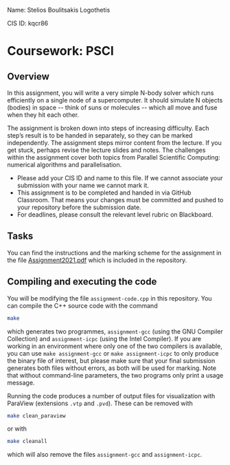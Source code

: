 Name: Stelios Boulitsakis Logothetis

CIS ID: kqcr86

# Coursework: PSCI
## Overview

In this assignment, you will write a very simple N-body solver which runs efficiently on a single node of a supercomputer.
It should simulate N objects (bodies) in space -- think of suns or molecules -- which all move and fuse when they hit each other.

The assignment is broken down into steps of increasing difficulty. Each step’s result is to be handed in separately, so they can be marked independently. The assignment steps mirror content from the lecture. If you get stuck, perhaps revise the lecture slides and notes. The challenges within the assignment cover both topics from Parallel Scientific Computing: numerical algorithms and parallelisation.

- Please add your CIS ID and name to this file. If we cannot associate your submission with your name we cannot mark it.
- This assignment is to be completed and handed in via GitHub Classroom. That means your changes must be committed and pushed to your repository before the submission date.
- For deadlines, please consult the relevant level rubric on Blackboard.

## Tasks

You can find the instructions and the marking scheme for the assignment in the file [Assignment2021.pdf](Assignment2021.pdf) which is included in the repository.

## Compiling and executing the code

You will be modifying the file `assignment-code.cpp` in this repository. You can compile the C++ source code with the command
```bash
make
```
which generates two programmes, `assignment-gcc` (using the GNU Compiler Collection) and `assignment-icpc` (using the Intel Compiler). If you are working in an environment where only one of the two compilers is available, you can use `make assignment-gcc` or `make assignment-icpc` to only produce the binary file of interest, but please make sure that your final submission generates both files without errors, as both will be used for marking. Note that without command-line parameters, the two programs only print a usage message.

Running the code produces a number of output files for visualization with ParaView (extensions `.vtp` and `.pvd`). These can be removed with
```bash
make clean_paraview
```
or with
```bash
make cleanall
```
which will also remove the files `assignment-gcc` and `assignment-icpc`.

